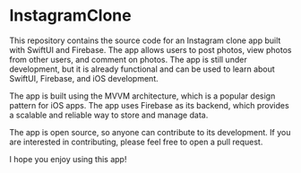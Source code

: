 # InstagramClone
This repository contains the source code for an Instagram clone app built with SwiftUI and Firebase. The app allows users to post photos, view photos from other users, and comment on photos. The app is still under development, but it is already functional and can be used to learn about SwiftUI, Firebase, and iOS development.

The app is built using the MVVM architecture, which is a popular design pattern for iOS apps. The app uses Firebase as its backend, which provides a scalable and reliable way to store and manage data.

The app is open source, so anyone can contribute to its development. If you are interested in contributing, please feel free to open a pull request.

I hope you enjoy using this app!
